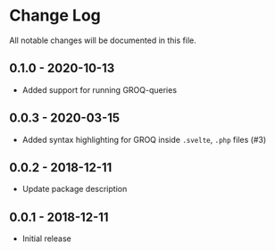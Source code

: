 # Change Log

All notable changes will be documented in this file.

## 0.1.0 - 2020-10-13

- Added support for running GROQ-queries

## 0.0.3 - 2020-03-15

- Added syntax highlighting for GROQ inside `.svelte`, `.php` files (#3)

## 0.0.2 - 2018-12-11

- Update package description

## 0.0.1 - 2018-12-11

- Initial release
